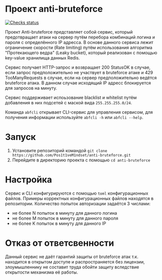 # Проект anti-bruteforce

[![Checks status](https://github.com/Pos1t1veM1ndset/anti-bruteforce/actions/workflows/tests&lint.yml/badge.svg)](https://github.com/Pos1t1veM1ndset/anti-bruteforce/actions/workflows/tests&lint.yml)

Проект Anti-bruteforce представляет собой сервис, который предотвращает атаки на сервер путём перебора комбинаций логина и пароля с определённого IP адресса. В основе данного сервиса лежит ограничение скорости (Rate limiting) путём использования алгоритма "Протекающего ведра" (Leaky bucket), который реализован с помощью key-value хранилища данных Redis.  

Сервис получает HTTP-запрос и возвращает 200 StatusOK в случае, если запрос предположительно не участвует в bruteforce атаке и 429 TooManyRequests в случае, если на сервер предположительно ведётся bruteforce атака. В данном случае исходящий IP  адресс блокируется для запросов на минуту.  

Сервис поддерживает испоьзование blacklist и whitelist путём добавления в них подсетей с маской вида `255.255.255.0/24`.  

Команда `abfcli` открывает CLI-сервис для управления сервисом, для получения информации используйте `abfcli -h` или `abfcli --help`.

# Запуск 

1. Установите репозиторий командой 
`git clone https://github.com/Pos1t1veM1ndset/anti-bruteforce.git`
2. Перейдите в директорию проекта с помощью 
`cd anti-bruteforce`

# Настройка

Сервис и CLI конфигурируются с помощью `toml` конфигурационных файлов. Примеры корректных конфигурационных файлов находятся в репозитории. 
Количество попыток авторизации задаётся 3 числами: 
   * не более N попыток в минуту для данного логина
   * не более M попыток в минуту для данного пароля
   * не более K попыток в минуту для данного IP

# Отказ от ответсвенности

Данный сервис не даёт гарантий защиты от bruteforce атак т.к. находится в открытом доступе и распространяется без лицензии, злоумышленнику не составит труда обойти защиту вследствие открытости механизма её работы.
